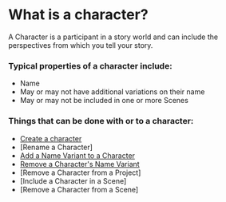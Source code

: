 # What is a character?

A Character is a participant in a story world and can include the perspectives from which you tell your story. 

### Typical properties of a character include:

- Name
- May or may not have additional variations on their name
- May or may not be included in one or more Scenes

### Things that can be done with or to a character:

- [Create a character](/how%20do%20I.../create/a%20Character.md)
- [Rename a Character]
- [Add a Name Variant to a Character](/how%20do%20I.../create/a%20character%20name%20variant.md)
- [Remove a Character's Name Variant](/how%20do%20I.../remove/a%20character%20name%20variant.md)
- [Remove a Character from a Project]
- [Include a Character in a Scene]
- [Remove a Character from a Scene]
